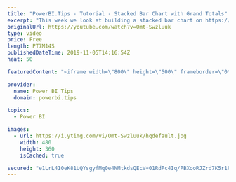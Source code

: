 ```yaml
---
title: "PowerBI.Tips - Tutorial - Stacked Bar Chart with Grand Totals"
excerpt: "This week we look at building a stacked bar chart on https://Charts.PowerBI.Tips  There is a little trick that you need to know no how to add a Y-Axis to the chart.  Additionally, at the end of the video we also show how to add a Grand Total for each bar column.    Visit our Site: https://powerbi.tips/"
originalUrl: https://youtube.com/watch?v=Omt-Swzluuk
type: video
price: Free
length: PT7M14S
publishedDateTime: 2019-11-05T14:16:54Z
heat: 50

featuredContent: "<iframe width=\"800\" height=\"500\" frameborder=\"0\" src=\"https://www.youtube.com/embed/Omt-Swzluuk\" allow=\"accelerometer; autoplay; encrypted-media; gyroscope; picture-in-picture\" allowfullscreen></iframe>"

provider:
  name: Power BI Tips
  domain: powerbi.tips

topics:
  - Power BI

images:
  - url: https://i.ytimg.com/vi/Omt-Swzluuk/hqdefault.jpg
    width: 480
    height: 360
    isCached: true

secured: "e1LrL410eK81UQYsgyfMq0e4NMtkdsQEcV+01RdPc4Iq/PBXooRJZrd7K5r1P/OH7PkbZ97h9nyPYtfdL9YgkMTldnPaCi27otPo+oG+wrC0pQOR4rbw1ZhcGwQgKxR3yIpMdHIKXMENTM6vn+Ekz4898oOXEOD5rsQSEHMiHqByOPXRELwdWILGJQYolV6elS4HSb4okGxQ7eh5oXKgEuvn0f2zwl+/1UJNLWE9fEYy+RnTMeR2/iStcXN2QSuLPzysYwc7V3F8JbZZrMYnPWPFxFL3yGb4K60rxdKcgb8peHxLuuuV5x70rHDJ/rzDfi5Pu730JtaALYA55ue3ePJ+bGH5usrblBdN5TfWdEc5y+sORu/7RghDLNlXWWrqVq8csX5iMqSmu1FKu1fTYO36vuvLekU9UgTub0y0Tjo=;FcevaBztxXdqZaU72F8nyg=="
---
```


